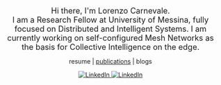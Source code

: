 <!-- <p align="center">
  <img src="https://komarev.com/ghpvc/?username=lcarnevale" alt="https://github.com/lcarnevale" />
</p> -->

<p align="center">
  <font size="4">
  Hi there, I'm Lorenzo Carnevale. <br>
  I am a Research Fellow at University of Messina, fully focused on Distributed and Intelligent Systems. I am currently working on self-configured Mesh Networks as the basis for Collective Intelligence on the edge.
  </font>
</p>


<p align="center">
  resume | <a href="https://github.com/lcarnevale/publications-list">publications</a> | blogs
</p>

<p align="center">
  
  <!-- Google Scholar -->
  <!-- <a href="https://scholar.google.it/citations?hl=it&user=_5EzmTwAAAAJ&view_op=list_works&sortby=pubdate" target="_blank">
    <img src="https://img.shields.io/badge/google%20scholar-%230077B5.svg?&style=for-the-badge&logo=google%20scholar&logoColor=white&color=071A2C" alt="LinkedIn"/>
  </a> -->
  
  <!-- <a href="" target="_blank">
    <img src="https://img.shields.io/badge/medium-%2312100E.svg?&style=for-the-badge&logo=medium&logoColor=white&color=071A2C" alt="Medium"/>
  </a> -->
  
  <!-- Orcid -->
  <a href="https://orcid.org/0000-0002-1349-341X" target="_blank">
    <img src="https://img.shields.io/badge/orcid-%230077B5.svg?&style=for-the-badge&logo=orcid&logoColor=white&color=071A2C" alt="LinkedIn"/>
  </a>
  
  <!-- LinkedIn -->
  <a href="https://www.linkedin.com/in/lorenzocarnevale" target="_blank">
    <img src="https://img.shields.io/badge/linkedin-%230077B5.svg?&style=for-the-badge&logo=linkedin&logoColor=white&color=071A2C" alt="LinkedIn"/>
  </a>
  
  <!-- twitter -->
  <!-- <a href="https://twitter.com/lorecarnevale" target="_blank">
    <img src="https://img.shields.io/badge/twitter-%231DA1F2.svg?&style=for-the-badge&logo=twitter&logoColor=white&color=071A2C" alt="Twitter"/>
  </a> -->

</p>
